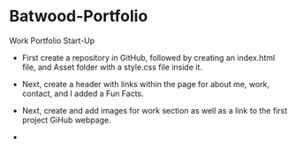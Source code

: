 # Batwood-Portfolio

Work Portfolio Start-Up

- First create a repository in GitHub, followed by creating an index.html file, and Asset folder with a style.css file inside it.

- Next, create a header with links within the page for about me, work, contact, and I added a Fun Facts.

- Next, create and add images for work section as well as a link to the first project GiHub webpage.

-
